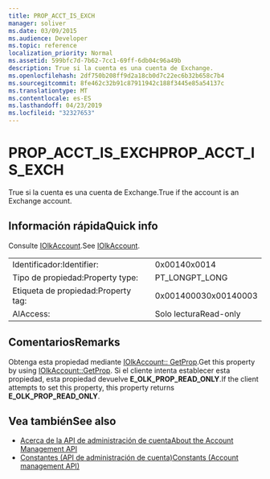 ```yaml
---
title: PROP_ACCT_IS_EXCH
manager: soliver
ms.date: 03/09/2015
ms.audience: Developer
ms.topic: reference
localization_priority: Normal
ms.assetid: 599bfc7d-7b62-7cc1-69ff-6db04c96a49b
description: True si la cuenta es una cuenta de Exchange.
ms.openlocfilehash: 2df750b208ff9d2a18cb0d7c22ec6b32b658c7b4
ms.sourcegitcommit: 8fe462c32b91c87911942c188f3445e85a54137c
ms.translationtype: MT
ms.contentlocale: es-ES
ms.lasthandoff: 04/23/2019
ms.locfileid: "32327653"
---
```

# <a name="propacctisexch"></a><span data-ttu-id="8cbda-103">PROP_ACCT_IS_EXCH</span><span class="sxs-lookup"><span data-stu-id="8cbda-103">PROP_ACCT_IS_EXCH</span></span>

<span data-ttu-id="8cbda-104">True si la cuenta es una cuenta de Exchange.</span><span class="sxs-lookup"><span data-stu-id="8cbda-104">True if the account is an Exchange account.</span></span>
  
## <a name="quick-info"></a><span data-ttu-id="8cbda-105">Información rápida</span><span class="sxs-lookup"><span data-stu-id="8cbda-105">Quick info</span></span>

<span data-ttu-id="8cbda-106">Consulte [IOlkAccount](iolkaccount.md).</span><span class="sxs-lookup"><span data-stu-id="8cbda-106">See [IOlkAccount](iolkaccount.md).</span></span>
  
|||
|:-----|:-----|
|<span data-ttu-id="8cbda-107">Identificador:</span><span class="sxs-lookup"><span data-stu-id="8cbda-107">Identifier:</span></span>  <br/> |<span data-ttu-id="8cbda-108">0x0014</span><span class="sxs-lookup"><span data-stu-id="8cbda-108">0x0014</span></span>  <br/> |
|<span data-ttu-id="8cbda-109">Tipo de propiedad:</span><span class="sxs-lookup"><span data-stu-id="8cbda-109">Property type:</span></span>  <br/> |<span data-ttu-id="8cbda-110">PT_LONG</span><span class="sxs-lookup"><span data-stu-id="8cbda-110">PT_LONG</span></span>  <br/> |
|<span data-ttu-id="8cbda-111">Etiqueta de propiedad:</span><span class="sxs-lookup"><span data-stu-id="8cbda-111">Property tag:</span></span>  <br/> |<span data-ttu-id="8cbda-112">0x00140003</span><span class="sxs-lookup"><span data-stu-id="8cbda-112">0x00140003</span></span>  <br/> |
|<span data-ttu-id="8cbda-113">Al</span><span class="sxs-lookup"><span data-stu-id="8cbda-113">Access:</span></span>  <br/> |<span data-ttu-id="8cbda-114">Solo lectura</span><span class="sxs-lookup"><span data-stu-id="8cbda-114">Read-only</span></span>  <br/> |
   
## <a name="remarks"></a><span data-ttu-id="8cbda-115">Comentarios</span><span class="sxs-lookup"><span data-stu-id="8cbda-115">Remarks</span></span>

<span data-ttu-id="8cbda-116">Obtenga esta propiedad mediante [IOlkAccount:: GetProp](iolkaccount-getprop.md).</span><span class="sxs-lookup"><span data-stu-id="8cbda-116">Get this property by using [IOlkAccount::GetProp](iolkaccount-getprop.md).</span></span> <span data-ttu-id="8cbda-117">Si el cliente intenta establecer esta propiedad, esta propiedad devuelve **E_OLK_PROP_READ_ONLY**.</span><span class="sxs-lookup"><span data-stu-id="8cbda-117">If the client attempts to set this property, this property returns **E_OLK_PROP_READ_ONLY**.</span></span> 
  
## <a name="see-also"></a><span data-ttu-id="8cbda-118">Vea también</span><span class="sxs-lookup"><span data-stu-id="8cbda-118">See also</span></span>

- [<span data-ttu-id="8cbda-119">Acerca de la API de administración de cuenta</span><span class="sxs-lookup"><span data-stu-id="8cbda-119">About the Account Management API</span></span>](about-the-account-management-api.md) 
- [<span data-ttu-id="8cbda-120">Constantes (API de administración de cuenta)</span><span class="sxs-lookup"><span data-stu-id="8cbda-120">Constants (Account management API)</span></span>](constants-account-management-api.md)

